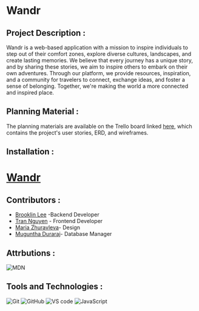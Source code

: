 # Wandr
## Project Description :
Wandr is a web-based application with a mission to inspire individuals to step out of their comfort zones, explore diverse cultures, landscapes, and create lasting memories. We believe that every journey has a unique story, and by sharing these stories, we aim to inspire others to embark on their own adventures. Through our platform, we provide resources, inspiration, and a community for travelers to connect, exchange ideas, and foster a sense of belonging. Together, we're making the world a more connected and inspired place.
## Planning Material :
The planning materials are available on the Trello board linked [here](https://trello.com/b/CDqA4iHA/wandr), which contains the project's user stories, ERD, and wireframes.
## Installation : 
# [Wandr](http://localhost:5175/about)
## Contributors :
- [Brooklin Lee]() -Backend Developer
- [Tran Nguyen]() - Frontend Developer
- [Maria Zhuravleva]()- Design
- [Muguntha Duraraj]()- Database Manager

## Attrbutions :
![MDN](https://img.shields.io/badge/MDN%20Web%20Docs-000000.svg?style=for-the-badge&logo=MDN-Web-Docs&logoColor=white)

## Tools and Technologies :

![Git](https://img.shields.io/badge/Git-F05032.svg?style=for-the-badge&logo=Git&logoColor=white)
![GitHub](https://img.shields.io/badge/GitHub-181717.svg?style=for-the-badge&logo=GitHub&logoColor=white)
![VS code](https://img.shields.io/badge/Visual%20Studio%20Code-007ACC.svg?style=for-the-badge&logo=Visual-Studio-Code&logoColor=white)
![JavaScript](https://img.shields.io/badge/JavaScript-F7DF1E.svg?style=for-the-badge&logo=JavaScript&logoColor=black)
